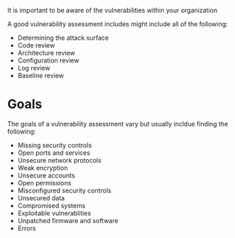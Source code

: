 It is important to be aware of the vulnerabilities within your organization

A good vulnerability assessment includes might include all of the following:
- Determining the attack surface
- Code review
- Architecture review
- Configuration review
- Log review
- Baseline review

# Goals
The goals of a vulnerability assessment vary but usually incldue finding the following:
- Missing security controls
- Open ports and services
- Unsecure network protocols
- Weak encryption
- Unsecure accounts
- Open permissions
- Misconfigured security controls
- Unsecured data
- Compromised systems
- Exploitable vulnerablities
- Unpatched firmware and software
- Errors